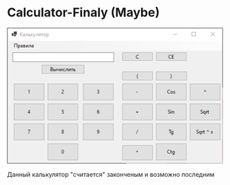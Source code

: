 # Calculator-Finaly (Maybe)
![image](https://github.com/TrewCar/Calculator-Finaly/blob/main/WinFormsApp5_RDIeqQYshR.png)

Данный калькулятор "считается" законченым и возможно последним
